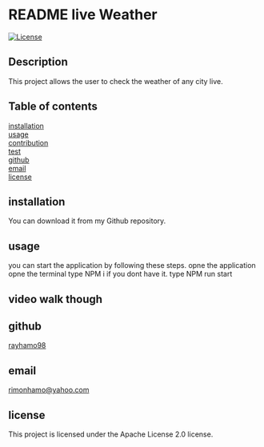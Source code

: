 # README live Weather

[![License](https://img.shields.io/badge/License-Apache_2.0-blue.svg)](<(https://opensource.org/licenses/Apache-2.0)>)

## Description

This project allows the user to check the weather of any city live. 
## Table of contents

[installation](#installation)  
[usage](#usage)  
[contribution](#contribution)  
[test](#test)  
[github](#github)  
[email](#email)  
[license](#license)

## installation

You can download it from my Github repository.

## usage

you can start the application by following these steps.
opne the application
opne the terminal
type NPM i if you dont have it.
type NPM run start

## video walk though


## github

[rayhamo98](https://github.com/rayhamo98)

## email

rimonhamo@yahoo.com

## license

This project is licensed under the Apache License 2.0 license.
